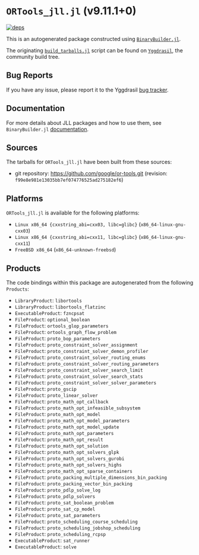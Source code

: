 # `ORTools_jll.jl` (v9.11.1+0)

[![deps](https://juliahub.com/docs/ORTools_jll/deps.svg)](https://juliahub.com/ui/Packages/General/ORTools_jll/)

This is an autogenerated package constructed using [`BinaryBuilder.jl`](https://github.com/JuliaPackaging/BinaryBuilder.jl).

The originating [`build_tarballs.jl`](https://github.com/JuliaPackaging/Yggdrasil/blob/29b7ec43751ad6c5a7733c78a827264e6ce78d92/O/ORTools/build_tarballs.jl) script can be found on [`Yggdrasil`](https://github.com/JuliaPackaging/Yggdrasil/), the community build tree.

## Bug Reports

If you have any issue, please report it to the Yggdrasil [bug tracker](https://github.com/JuliaPackaging/Yggdrasil/issues).

## Documentation

For more details about JLL packages and how to use them, see `BinaryBuilder.jl` [documentation](https://docs.binarybuilder.org/stable/jll/).

## Sources

The tarballs for `ORTools_jll.jl` have been built from these sources:

* git repository: https://github.com/google/or-tools.git (revision: `f99e8e981e13035bb7ef074776525ad275182ef6`)

## Platforms

`ORTools_jll.jl` is available for the following platforms:

* `Linux x86_64 {cxxstring_abi=cxx03, libc=glibc}` (`x86_64-linux-gnu-cxx03`)
* `Linux x86_64 {cxxstring_abi=cxx11, libc=glibc}` (`x86_64-linux-gnu-cxx11`)
* `FreeBSD x86_64` (`x86_64-unknown-freebsd`)

## Products

The code bindings within this package are autogenerated from the following `Products`:

* `LibraryProduct`: `libortools`
* `LibraryProduct`: `libortools_flatzinc`
* `ExecutableProduct`: `fzncpsat`
* `FileProduct`: `optional_boolean`
* `FileProduct`: `ortools_glop_parameters`
* `FileProduct`: `ortools_graph_flow_problem`
* `FileProduct`: `proto_bop_parameters`
* `FileProduct`: `proto_constraint_solver_assignment`
* `FileProduct`: `proto_constraint_solver_demon_profiler`
* `FileProduct`: `proto_constraint_solver_routing_enums`
* `FileProduct`: `proto_constraint_solver_routing_parameters`
* `FileProduct`: `proto_constraint_solver_search_limit`
* `FileProduct`: `proto_constraint_solver_search_stats`
* `FileProduct`: `proto_constraint_solver_solver_parameters`
* `FileProduct`: `proto_gscip`
* `FileProduct`: `proto_linear_solver`
* `FileProduct`: `proto_math_opt_callback`
* `FileProduct`: `proto_math_opt_infeasible_subsystem`
* `FileProduct`: `proto_math_opt_model`
* `FileProduct`: `proto_math_opt_model_parameters`
* `FileProduct`: `proto_math_opt_model_update`
* `FileProduct`: `proto_math_opt_parameters`
* `FileProduct`: `proto_math_opt_result`
* `FileProduct`: `proto_math_opt_solution`
* `FileProduct`: `proto_math_opt_solvers_glpk`
* `FileProduct`: `proto_math_opt_solvers_gurobi`
* `FileProduct`: `proto_math_opt_solvers_highs`
* `FileProduct`: `proto_math_opt_sparse_containers`
* `FileProduct`: `proto_packing_multiple_dimensions_bin_packing`
* `FileProduct`: `proto_packing_vector_bin_packing`
* `FileProduct`: `proto_pdlp_solve_log`
* `FileProduct`: `proto_pdlp_solvers`
* `FileProduct`: `proto_sat_boolean_problem`
* `FileProduct`: `proto_sat_cp_model`
* `FileProduct`: `proto_sat_parameters`
* `FileProduct`: `proto_scheduling_course_scheduling`
* `FileProduct`: `proto_scheduling_jobshop_scheduling`
* `FileProduct`: `proto_scheduling_rcpsp`
* `ExecutableProduct`: `sat_runner`
* `ExecutableProduct`: `solve`
